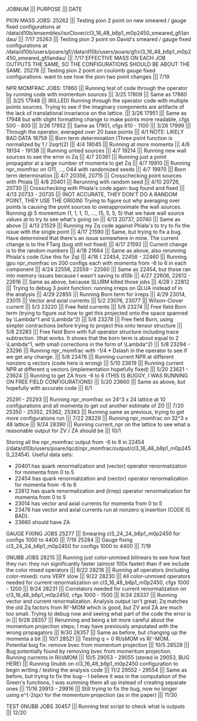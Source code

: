 JOBNUM ||| PURPOSE ||| DATE

PION MASS JOBS:
25262 ||| Testing pion 2 point on new smeared / gauge fixed configurations at /data/d10b/ensembles/isoClover/cl3_16_48_b6p1_m0p2450_smeared_gf/landau/ ||| 7/17
25263 ||| Testing pion 2 point on David's smeared / gauge fixed configurations at /data/d10b/users/poare/gf//data/d10b/users/poare/gf/cl3_16_48_b6p1_m0p2450_smeared_gf/landau/ ||| 7/17
EFFECTIVE MASS ON EACH JOB OUTPUTS THE SAME, SO THE CONFIGURATIONS SHOULD BE ABOUT THE SAME.
25278 ||| Testing pion 2 point on coulomb gauge fixed configurations: want to see how the pion two point changes ||| 7/19

NPR MOMFRAC JOBS:
17860 ||| Running test of code through the operator by running code with momentum sources ||| 3/25
17809 ||| Same as 17860 ||| 3/25
17948 ||| (KILLED) Running through the operator code with multiple points sources. Trying to see if the imaginary components are artifacts of the lack of translational invariance on the lattice. ||| 3/26
17951 ||| Same as 17948 but with slight formatting change to make points more readable, cfgs 500 - 800 ||| 3/26
17952 ||| Same as 17951, cfgs 810 - 1100 ||| 3/26
17999 ||| Through the operator, averaged over 20 base points ||| 4/1    NOTE: LIKELY BAD DATA
18759 ||| Born term determination (Three point function is normalized by 1 / 2sqrt(2) ||| 4/4
19045 ||| Running at more momenta ||| 4/6
19134 - 19138 ||| Running untied sources ||| 4/7
19214 ||| Running new wall sources to see the error in Zq ||| 4/7
20361 ||| Running just a point propagator at a large number of momenta to get Zq ||| 4/7
19910 ||| Running npr_momfrac on O11, ..., O44 with randomized seeds ||| 4/7
19970 ||| Born term determination ||| 4/7
20356, 20715 ||| Crosschecking point sources with Phiala ||| 4/8
20401 ||| Rerunning with random seed ||| 4/10
20726, 20730 ||| Crosschecking with Phiala's code again: bug found and fixed ||| 4/13
20733 - 20735 ||| (NOT ACCURATE, THEY DON'T DO A RANDOM POINT, THEY USE THE ORIGIN) Trying to figure out why averaging over points is causing the point sources to overapproximate the wall sources. Running @ 5 momentum (1, 1, 1, 1), ..., (5, 5, 5, 5) that we have wall source values at to try to see what's going on ||| 4/13
20737, 20740 ||| Same as above ||| 4/13
21529 ||| Running my Zq code against Phiala's to try to fix the issue with the single point ||| 4/17
21590 ||| Same, but trying to fix a bug. Have determined that there's an issue somewhere in mine. The current change is to the FTarg (bug still not fixed) ||| 4/17
21592 ||| Current change is to the random numbers ||| 4/18
21664 ||| Same as above, also rerunning Phiala's code (Use this for Zq) ||| 4/18
{ 22454, 22458 - 22460 ||| Running gpu npr_momfrac on 200 configs each with momenta from -6 to 6 in each component ||| 4/24
22556, 22559 - 22560 ||| Same as 22454, but those ran into memory issues because I wasn't saving to d10b ||| 4/27
22606, 22612 - 22616 ||| Same as above, because SLURM killed those jobs ||| 4/28 }
22812 ||| Trying to debug 3 point function: running irreps on QLUA instead of in the analysis ||| 4/29
22855 ||| Running Born term for irreps ||| 4/29
23014, 23015 ||| Vector and axial currents ||| 5/2
23076, 23077 ||| Wilson-Clover current ||| 5/3
23220 ||| Free field currents ||| 5/6
23274 ||| Free field Born term (trying to figure out how to get this projected onto the space spanned by \Lambda^1 and \Lambda^2) ||| 5/8
23278 ||| Free field Born, using simpler contractions before trying to project this onto tensor structure ||| 5/8
23283 ||| Free field Born with full operator structure including trace subtraction. (that works. It shows that the born term is about equal to 2 \Lambda^1, with small corrections in the form of \Lambda^2) ||| 5/8
23294 - 23296 ||| Running npr_momfrac with -1/4 * Dslash in the operator to see if we get any change. ||| 5/8
23476 ||| Running current NPR at different nonzero q vectors (code here is wrong) ||| 5/10
23619 ||| Running current NPR at different q vectors (implementation hopefully fixed) ||| 5/20
23621 - 23624 ||| Running to get ZA from -6 to 6 (THIS IS BUGGY, I WAS RUNNING ON FREE FIELD CONFIGURATIONS) ||| 5/20
23660 ||| Same as above, but hopefully with accurate code ||| 6/1

25291 - 25293 ||| Running npr_momfrac on 24^3 x 24 lattice at 10 configurations and all momenta to get out another estimate of ZO ||| 7/20
25350 - 25352, 25362, 25363 ||| Running same as previous, trying to get more configurations run ||| 7/22
28229 ||| Running npr_momfrac on 32^3 x 48 lattice ||| 9/24
28390 ||| Running current_npr on the lattice to see what a reasonable output for ZV / ZA should be ||| 10/1

Storing all the npr_momfrac output from -6 to 6 in 22454 (/data/d10b/users/poare/lqcd/npr_momfrac/output/cl3_16_48_b6p1_m0p2450_22454).
Useful data sets:
- 20401 has quark renormalization and (vector) operator renormalization for momenta from 0 to 5
- 22454 has quark renormalization and (vector) operator renormalization for momenta from -6 to 6
- 22812 has quark renormalization and (irrep) operator renormalization for momenta from 0 to 5
- 23014 has vector and axial currents for momenta from 0 to 5
- 23476 has vector and axial currents run at nonzero q insertion (CODE IS BAD).
- 23660 should have ZA

GAUGE FIXING JOBS
25277 ||| Smearing cl3_24_24_b6p1_m0p2450 for configs 1000 to 4400 ||| 7/19
25284 ||| Gauge fixing cl3_24_24_b6p1_m0p2450 for configs 1000 to 4400 ||| 7/19

0NUBB JOBS
28215 ||| Running just color-unmixed bilinears to see how fast they run: they run significantly faster (almost 100x faster) than if we include the color mixed operators ||| 9/22
28216 ||| Running all operators (including color-mixed): runs VERY slow ||| 9/22
28230 ||| All color-unmixed operators needed for current renormalization on cl3_16_48_b6p1_m0p2450, cfgs 1000 - 1200 ||| 9/24
28231 ||| Correlators needed for current renormalization on cl3_16_48_b6p1_m0p2450, cfgs 1000 - 1500 ||| 9/24
28337 ||| Running vector and current renormalization. Analysis output isn't great; Zq matches the old Zq factors from RI'-MOM which is good, but ZV and ZA are much too small. Trying to debug now and seeing what part of the code the error is in ||| 9/28
28357 ||| Rerunning and being a bit more careful about the momentum projection steps; I may have previously amputated with the wrong propagators ||| 9/30
28357 ||| Same as before, but changing up the momenta a bit ||| 10/1
28521 ||| Testing q = 0 RI/sMOM vs RI'-MOM. Potential bug fix: remove bvec from momentum projection ||| 10/5
28528 ||| Bug potentially found by removing bvec from momentum projection. Running currents in RI/sMOM ||| 10/5
29053 - 29055 (stored in 29053, BUG HERE) ||| Running 0nubb on cl3_16_48_b6p1_m0p2450 configuration to begin writing / testing the analysis code ||| 11/2
29552 - 29554 ||| Same as before, but trying to fix the bug-- I believe it was in the computation of the Green's functions, I was summing them all up instead of creating separate ones ||| 11/16
29913 - 29916 ||| Still trying to fix the bug, now no longer using e^{-2iqx} for the momentum projection (as in the paper) ||| 11/30

TEST 0NUBB JOBS
30457 ||| Running test script to check what is outputs ||| 12/20
